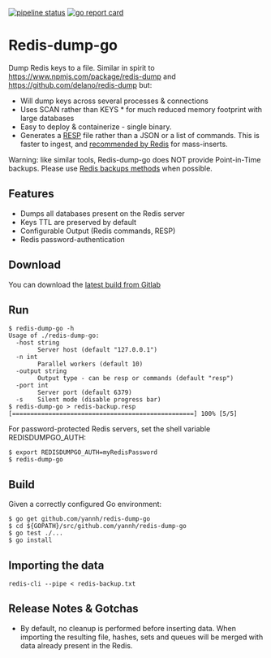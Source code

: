 [![pipeline status](https://gitlab.com/yannhamon/redis-dump-go/badges/master/pipeline.svg)](https://gitlab.com/yannhamon/redis-dump-go/commits/master) [![go report card](https://goreportcard.com/badge/github.com/yannh/redis-dump-go)](https://goreportcard.com/report/github.com/yannh/redis-dump-go)

# Redis-dump-go

Dump Redis keys to a file. Similar in spirit to https://www.npmjs.com/package/redis-dump and https://github.com/delano/redis-dump but:

* Will dump keys across several processes & connections
* Uses SCAN rather than KEYS * for much reduced memory footprint with large databases
* Easy to deploy & containerize - single binary.
* Generates a [RESP](https://redis.io/topics/protocol) file rather than a JSON or a list of commands. This is faster to ingest, and [recommended by Redis](https://redis.io/topics/mass-insert) for mass-inserts.

Warning: like similar tools, Redis-dump-go does NOT provide Point-in-Time backups. Please use [Redis backups methods](https://redis.io/topics/persistence) when possible.

## Features

* Dumps all databases present on the Redis server
* Keys TTL are preserved by default
* Configurable Output (Redis commands, RESP)
* Redis password-authentication

## Download

You can download the [latest build from Gitlab](https://gitlab.com/yannhamon/redis-dump-go/-/jobs/artifacts/master/download?job=build)

## Run

```
$ redis-dump-go -h
Usage of ./redis-dump-go:
  -host string
        Server host (default "127.0.0.1")
  -n int
        Parallel workers (default 10)
  -output string
        Output type - can be resp or commands (default "resp")
  -port int
        Server port (default 6379)
  -s    Silent mode (disable progress bar)
$ redis-dump-go > redis-backup.resp
[==================================================] 100% [5/5]
```

For password-protected Redis servers, set the shell variable REDISDUMPGO_AUTH:

```
$ export REDISDUMPGO_AUTH=myRedisPassword
$ redis-dump-go
```

## Build

Given a correctly configured Go environment:

```
$ go get github.com/yannh/redis-dump-go
$ cd ${GOPATH}/src/github.com/yannh/redis-dump-go
$ go test ./...
$ go install
```

## Importing the data

```
redis-cli --pipe < redis-backup.txt
```

## Release Notes & Gotchas

 * By default, no cleanup is performed before inserting data. When importing the resulting file, hashes, sets and queues will be merged with data already present in the Redis.
